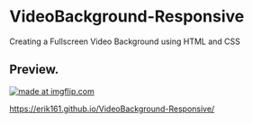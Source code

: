 # VideoBackground-Responsive
Creating a Fullscreen Video Background using HTML and CSS 

## Preview.

<a href="https://imgflip.com/gif/2yaonz"><img src="https://i.imgflip.com/2yaonz.gif" title="made at imgflip.com"/></a>

https://erik161.github.io/VideoBackground-Responsive/




